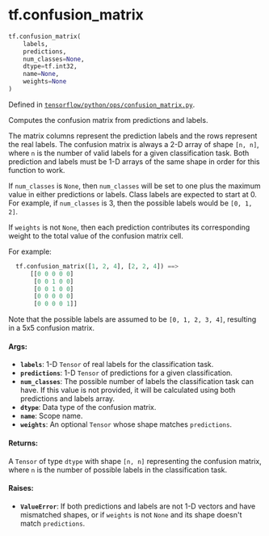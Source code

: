 <div itemscope itemtype="http://developers.google.com/ReferenceObject">
<meta itemprop="name" content="tf.confusion_matrix" />
<meta itemprop="path" content="Stable" />
</div>

# tf.confusion_matrix

``` python
tf.confusion_matrix(
    labels,
    predictions,
    num_classes=None,
    dtype=tf.int32,
    name=None,
    weights=None
)
```



Defined in [`tensorflow/python/ops/confusion_matrix.py`](/code/stable/tensorflow/python/ops/confusion_matrix.py).

Computes the confusion matrix from predictions and labels.

The matrix columns represent the prediction labels and the rows represent the
real labels. The confusion matrix is always a 2-D array of shape `[n, n]`,
where `n` is the number of valid labels for a given classification task. Both
prediction and labels must be 1-D arrays of the same shape in order for this
function to work.

If `num_classes` is `None`, then `num_classes` will be set to one plus the
maximum value in either predictions or labels. Class labels are expected to
start at 0. For example, if `num_classes` is 3, then the possible labels
would be `[0, 1, 2]`.

If `weights` is not `None`, then each prediction contributes its
corresponding weight to the total value of the confusion matrix cell.

For example:

```python
  tf.confusion_matrix([1, 2, 4], [2, 2, 4]) ==>
      [[0 0 0 0 0]
       [0 0 1 0 0]
       [0 0 1 0 0]
       [0 0 0 0 0]
       [0 0 0 0 1]]
```

Note that the possible labels are assumed to be `[0, 1, 2, 3, 4]`,
resulting in a 5x5 confusion matrix.

#### Args:

* <b>`labels`</b>: 1-D `Tensor` of real labels for the classification task.
* <b>`predictions`</b>: 1-D `Tensor` of predictions for a given classification.
* <b>`num_classes`</b>: The possible number of labels the classification task can
               have. If this value is not provided, it will be calculated
               using both predictions and labels array.
* <b>`dtype`</b>: Data type of the confusion matrix.
* <b>`name`</b>: Scope name.
* <b>`weights`</b>: An optional `Tensor` whose shape matches `predictions`.


#### Returns:

A `Tensor` of type `dtype` with shape `[n, n]` representing the confusion
matrix, where `n` is the number of possible labels in the classification
task.


#### Raises:

* <b>`ValueError`</b>: If both predictions and labels are not 1-D vectors and have
    mismatched shapes, or if `weights` is not `None` and its shape doesn't
    match `predictions`.